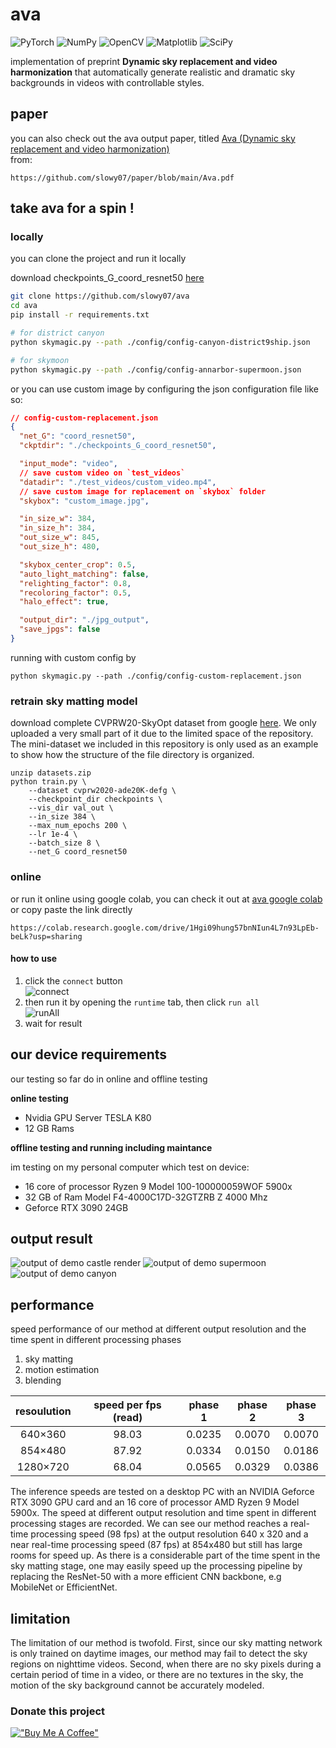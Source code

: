 # ava

![PyTorch](https://img.shields.io/badge/PyTorch-%23EE4C2C.svg?style=flat-square&logo=PyTorch&logoColor=white)
![NumPy](https://img.shields.io/badge/numpy-%23013243.svg?style=flat-squaree&logo=numpy&logoColor=white)
![OpenCV](https://img.shields.io/badge/opencv-%23white.svg?style=flat-square&logo=opencv&logoColor=white)
![Matplotlib](https://img.shields.io/badge/Matplotlib-%23ffffff.svg?style=flat-square&logo=Matplotlib&logoColor=black)
![SciPy](https://img.shields.io/badge/SciPy-%230C55A5.svg?style=flat-square&logo=scipy&logoColor=%white)

implementation of preprint **Dynamic sky replacement and video harmonization** 
that automatically generate realistic and dramatic sky backgrounds in videos with controllable 
styles.

## paper
you can also check out the ava output paper, titled [Ava (Dynamic sky replacement and video harmonization)](https://github.com/slowy07/paper/blob/main/Ava.pdf?raw=true)\
from:
```
https://github.com/slowy07/paper/blob/main/Ava.pdf
```

## take ava for a spin !
### locally
you can clone the project and run it locally

download checkpoints_G_coord_resnet50 [here](https://drive.google.com/u/0/uc?id=1COMROzwR4R_7mym6DL9LXhHQlJmJaV0J&export=download)
```bash
git clone https://github.com/slowy07/ava
cd ava
pip install -r requirements.txt

# for district canyon
python skymagic.py --path ./config/config-canyon-district9ship.json

# for skymoon
python skymagic.py --path ./config/config-annarbor-supermoon.json
```

or you can use custom image by configuring the json configuration file like so:
```json
// config-custom-replacement.json
{
  "net_G": "coord_resnet50",
  "ckptdir": "./checkpoints_G_coord_resnet50",

  "input_mode": "video",
  // save custom video on `test_videos`
  "datadir": "./test_videos/custom_video.mp4",
  // save custom image for replacement on `skybox` folder
  "skybox": "custom_image.jpg",

  "in_size_w": 384,
  "in_size_h": 384,
  "out_size_w": 845,
  "out_size_h": 480,

  "skybox_center_crop": 0.5,
  "auto_light_matching": false,
  "relighting_factor": 0.8,
  "recoloring_factor": 0.5,
  "halo_effect": true,

  "output_dir": "./jpg_output",
  "save_jpgs": false
}
```
running with custom config by
```
python skymagic.py --path ./config/config-custom-replacement.json
```

### retrain sky matting model

download complete CVPRW20-SkyOpt dataset from google [here](https://github.com/google/sky-optimization).
We only uploaded a very small part of it due to the limited space of the repository. The mini-dataset we included in this repository is only used as an example to show how the structure of the file directory is organized.

```
unzip datasets.zip
python train.py \
	--dataset cvprw2020-ade20K-defg \
	--checkpoint_dir checkpoints \
	--vis_dir val_out \
	--in_size 384 \
	--max_num_epochs 200 \
	--lr 1e-4 \
	--batch_size 8 \
	--net_G coord_resnet50
```


### online
or run it online using google colab, you can check it out at [ava google colab](https://colab.research.google.com/drive/1Hgi09hung57bnNIun4L7n93LpEb-beLk?usp=sharing) or copy paste the link directly
```
https://colab.research.google.com/drive/1Hgi09hung57bnNIun4L7n93LpEb-beLk?usp=sharing
```
#### how to use

1. click the `connect` button\
  ![connect](.github/connect.png)
2. then run it by opening the `runtime` tab, then click `run all`\
  ![runAll](.github/run.png)
3. wait for result


## our device requirements

our testing so far do in online and offline testing

**online testing**

- Nvidia GPU Server TESLA K80
- 12 GB Rams

**offline testing and running including maintance**

im testing on my personal computer which test on device:

- 16 core of processor Ryzen 9 Model 100-100000059WOF 5900x
- 32 GB of Ram Model F4-4000C17D-32GTZRB Z 4000 Mhz 
- Geforce RTX 3090 24GB

## output result

![output of demo castle render](./output/demo-castle.gif?raw=true)
![output of demo supermoon](./output/demo-supermoon.gif)
![output of demo canyon](./output/demo-canyon.gif)

## performance

speed performance of our method at different output
resolution and the time spent in different processing phases
1. sky matting
2. motion estimation
3. blending

| resoulution | speed per fps (read) | phase 1 | phase 2 | phase 3 |
| :--------: | :------------------: | :------------------: | :------------------: | :------------------: |
| 640×360 | 98.03 | 0.0235 | 0.0070 | 0.0070 |
| 854×480 | 87.92 | 0.0334 | 0.0150 | 0.0186 |
| 1280×720 | 68.04 | 0.0565 | 0.0329 | 0.0386 |

The inference speeds are tested on a desktop PC with an NVIDIA
Geforce RTX 3090 GPU card and an 16 core of processor AMD Ryzen
9 Model 5900x. The speed at different output resolution and
time spent in different processing stages are recorded. We can
see our method reaches a real-time processing speed (98 fps) at
the output resolution 640 x 320 and a near real-time processing
speed (87 fps) at 854x480 but still has large rooms for speed
up. As there is a considerable part of the time spent in the
sky matting stage, one may easily speed up the processing
pipeline by replacing the ResNet-50 with a more efficient CNN
backbone, e.g MobileNet or EfficientNet.

## limitation

The limitation of our method is twofold. First, since our sky matting network is only trained on daytime images, our method may fail to detect the sky regions on nighttime videos. Second, when there are no sky pixels during a certain period of time in a video, or there are no textures in the sky, the motion of the sky background cannot be accurately modeled.

### Donate this project

[!["Buy Me A Coffee"](https://www.buymeacoffee.com/assets/img/custom_images/orange_img.png)](https://www.buymeacoffee.com/arfyslowy)

